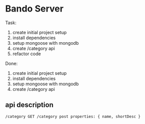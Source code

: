 # Bando Server

Task:

1. create initial project setup
2. install dependencies
3. setup mongoose with mongodb
4. create /category api
5. refactor code 

Done:

1. create initial project setup
2. install dependencies
3. setup mongoose with mongodb
4. create /category api

## api description

`/category GET /category post properties: { name, shortDesc } `
